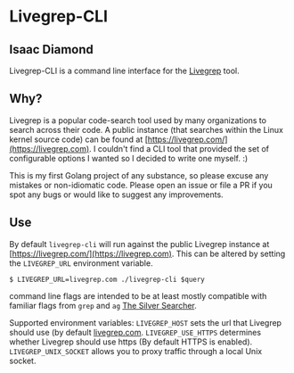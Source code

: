 # Livegrep-CLI
## Isaac Diamond

Livegrep-CLI is a command line interface for the
[Livegrep](https://github.com/livegrep/livegrep) tool.

## Why?
Livegrep is a popular code-search tool used by many organizations to search
across their code. A public instance (that searches within the Linux kernel
source code) can be found at [https://livegrep.com/](https://livegrep.com). I
couldn't find a CLI tool that provided the set of configurable options I wanted
so I decided to write one myself. :)

This is my first Golang project of any substance, so please
excuse any mistakes or non-idiomatic code. Please open an issue
or file a PR if you spot any bugs or would like to suggest any
improvements.

## Use

By default `livegrep-cli` will run against the public Livegrep instance at
[https://livegrep.com/](https://livegrep.com). This can be altered by setting
the `LIVEGREP_URL` environment variable.

```
$ LIVEGREP_URL=livegrep.com ./livegrep-cli $query
```

command line flags are intended to be at least mostly
compatible with familiar flags from `grep` and `ag` [The Silver
Searcher](https://github.com/ggreer/the_silver_searcher).

Supported environment variables:
`LIVEGREP_HOST` sets the url that Livegrep should use (by default
[livegrep.com](https://livegrep.com).
`LIVEGREP_USE_HTTPS` determines whether Livegrep should use https
(By default HTTPS is enabled).
`LIVEGREP_UNIX_SOCKET` allows you to proxy traffic through a
local Unix socket.

